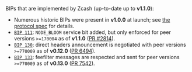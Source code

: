 BIPs that are implemented by Zcash (up-to-date up to **v1.1.0**):

* Numerous historic BIPs were present in **v1.0.0** at launch; see [the protocol spec](https://github.com/zcash/zips/blob/master/protocol/protocol.pdf) for details.
* [`BIP 111`](https://github.com/bitcoin/bips/blob/master/bip-0111.mediawiki): `NODE_BLOOM` service bit added, but only enforced for peer versions `>=170004` as of **v1.1.0** ([PR #2814](https://github.com/zcash/zcash/pull/2814)).
* [`BIP 130`](https://github.com/bitcoin/bips/blob/master/bip-0130.mediawiki): direct headers announcement is negotiated with peer versions `>=770009` as of **v0.12.0** ([PR 6494](https://github.com/bitcoin/bitcoin/pull/6494)).
* [`BIP 133`](https://github.com/bitcoin/bips/blob/master/bip-0133.mediawiki): feefilter messages are respected and sent for peer versions `>=770009` as of **v0.13.0** ([PR 7542](https://github.com/bitcoin/bitcoin/pull/7542)).
